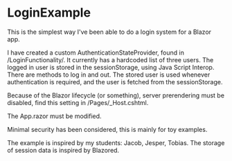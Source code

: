 # LoginExample
This is the simplest way I've been able to do a login system for a Blazor app.

I have created a custom AuthenticationStateProvider, found in /LoginFunctionality/. 
It currently has a hardcoded list of three users. The logged in user is stored in the sessionStorage, using Java Script Interop.
There are methods to log in and out.
The stored user is used whenever authentication is required, and the user is fetched from the sessionStorage. 

Because of the Blazor lifecycle (or something), server prerendering must be disabled, find this setting in /Pages/_Host.cshtml.

The App.razor must be modified.

Minimal security has been considered, this is mainly for toy examples.

The example is inspired by my students: Jacob, Jesper, Tobias.
The storage of session data is inspired by Blazored.

